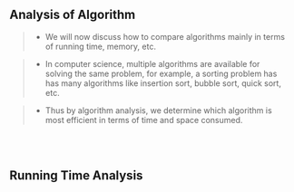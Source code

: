 ## Analysis of Algorithm

> - We will now discuss how to compare algorithms mainly in terms <br />
    of running time, memory, etc.

> - In computer science, multiple algorithms are available for <br />
    solving the same problem, for example, a sorting problem has <br />
    has many algorithms like insertion sort, bubble sort, quick sort, etc.

> - Thus by algorithm analysis, we determine which algorithm is <br />
    most efficient in terms of time and space consumed.

<br />
<br />



## Running Time Analysis

